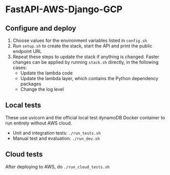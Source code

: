 # FastAPI-AWS-Django-GCP


## Configure and deploy

1. Choose values for the environment variables listed in ```config.sh```
2. Run ```setup.sh``` to create the stack, start the API and print the public endpoint URL
3. Repeat these steps to update the stack if anything is changed. Faster changes can be applied by running ```stack.sh``` directly, in the following cases:
    - Update the lambda code
    - Update the lambda layer, which contains the Python dependency packages
    - Change the log level


## Local tests

These use uvicorn and the official local test dynamoDB Docker container to run entirely without AWS cloud.

- Unit and integration tests: ```./run_tests.sh```
- Manual test and evaluation: ```./run_dev.sh```


## Cloud tests

After deploying to AWS, do ```./run_cloud_tests.sh```
